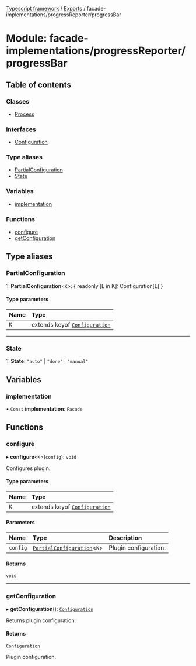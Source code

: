 [Typescript framework](../index.md) / [Exports](../modules.md) / facade-implementations/progressReporter/progressBar

# Module: facade-implementations/progressReporter/progressBar

## Table of contents

### Classes

- [Process](../classes/facade_implementations_progressReporter_progressBar.Process.md)

### Interfaces

- [Configuration](../interfaces/facade_implementations_progressReporter_progressBar.Configuration.md)

### Type aliases

- [PartialConfiguration](facade_implementations_progressReporter_progressBar.md#partialconfiguration)
- [State](facade_implementations_progressReporter_progressBar.md#state)

### Variables

- [implementation](facade_implementations_progressReporter_progressBar.md#implementation)

### Functions

- [configure](facade_implementations_progressReporter_progressBar.md#configure)
- [getConfiguration](facade_implementations_progressReporter_progressBar.md#getconfiguration)

## Type aliases

### PartialConfiguration

Ƭ **PartialConfiguration**<`K`\>: { readonly [L in K]: Configuration[L] }

#### Type parameters

| Name | Type |
| :------ | :------ |
| `K` | extends keyof [`Configuration`](../interfaces/facade_implementations_progressReporter_progressBar.Configuration.md) |

___

### State

Ƭ **State**: ``"auto"`` \| ``"done"`` \| ``"manual"``

## Variables

### implementation

• `Const` **implementation**: `Facade`

## Functions

### configure

▸ **configure**<`K`\>(`config`): `void`

Configures plugin.

#### Type parameters

| Name | Type |
| :------ | :------ |
| `K` | extends keyof [`Configuration`](../interfaces/facade_implementations_progressReporter_progressBar.Configuration.md) |

#### Parameters

| Name | Type | Description |
| :------ | :------ | :------ |
| `config` | [`PartialConfiguration`](facade_implementations_progressReporter_progressBar.md#partialconfiguration)<`K`\> | Plugin configuration. |

#### Returns

`void`

___

### getConfiguration

▸ **getConfiguration**(): [`Configuration`](../interfaces/facade_implementations_progressReporter_progressBar.Configuration.md)

Returns plugin configuration.

#### Returns

[`Configuration`](../interfaces/facade_implementations_progressReporter_progressBar.Configuration.md)

Plugin configuration.
